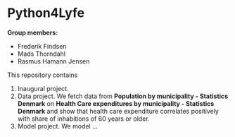 # Python4Lyfe

**Group members:**
- Frederik Findsen
- Mads Thorndahl
- Rasmus Hamann Jensen

This repository contains  
1. Inaugural project. 
2. Data project. We fetch data from **Population by municipality - Statistics Denmark** on **Health Care expenditures by municipality - Statistics Denmark** and show that health care expenditure correlates positively with share of inhabitions of 60 years or older.
3. Model project. We model ...
